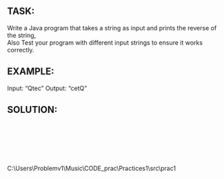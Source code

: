 

## TASK:
Write a Java program that takes a string as input and prints the reverse of the string, \
Also Test your program with different input strings to ensure it works correctly.



## EXAMPLE:
Input: “Qtec”
Output: “cetQ”



## SOLUTION:

``` Java








```


C:\Users\Problemv1\Music\CODE_prac\Practices1\src\prac1